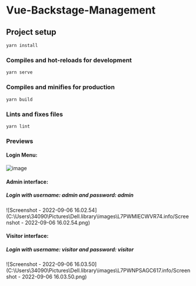 # Vue-Backstage-Management

## Project setup
```
yarn install
```

### Compiles and hot-reloads for development
```
yarn serve
```

### Compiles and minifies for production
```
yarn build
```

### Lints and fixes files
```
yarn lint
```

### Previews

#### Login Menu:

![image](https://github.com/Cickc/Vue-Backstage-management/blob/master/Login.png?raw=true)

#### Admin interface:

##### Login with username: admin and password: admin

![Screenshot - 2022-09-06 16.02.54](C:\Users\34090\Pictures\Dell.library\images\L7PWMIECWVR74.info/Screenshot - 2022-09-06 16.02.54.png)

#### Visitor interface:

##### Login with username: visitor and password: visitor

![Screenshot - 2022-09-06 16.03.50](C:\Users\34090\Pictures\Dell.library\images\L7PWNPSAGC617.info/Screenshot - 2022-09-06 16.03.50.png)

